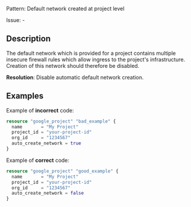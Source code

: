 Pattern: Default network created at project level

Issue: -

## Description

The default network which is provided for a project contains multiple insecure firewall rules which allow ingress to the project's infrastructure. Creation of this network should therefore be disabled.

**Resolution**: Disable automatic default network creation.

## Examples

Example of **incorrect** code:

```terraform
resource "google_project" "bad_example" {
  name       = "My Project"
  project_id = "your-project-id"
  org_id     = "1234567"
  auto_create_network = true
}
```

Example of **correct** code:

```terraform
resource "google_project" "good_example" {
  name       = "My Project"
  project_id = "your-project-id"
  org_id     = "1234567"
  auto_create_network = false
}
```